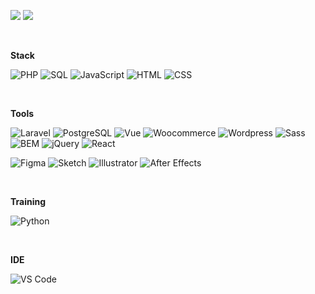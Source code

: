 <p>
<a href="https://www.linkedin.com/in/felipedefarias/"><img src="https://img.shields.io/badge/linkedin-%230077B5.svg?&style=for-the-badge&logo=linkedin&logoColor=white" /></a>
<a href="https://codepen.io/felipedefarias/pens/popular"><img src="https://img.shields.io/badge/codepen-%23000000.svg?&style=for-the-badge&logo=codepen&logoColor=white" /></a>
</p>

<br>

**Stack**

![PHP](https://img.shields.io/badge/-PHP-494649?logo=PHP&style=for-the-badge)
![SQL](https://img.shields.io/badge/-SQL-494649?logo=SQL&style=for-the-badge)
![JavaScript](https://img.shields.io/badge/-JavaScript-494649?logo=JavaScript&style=for-the-badge)
![HTML](https://img.shields.io/badge/-HTML-494649?logo=HTML5&style=for-the-badge)
![CSS](https://img.shields.io/badge/-CSS-494649?logo=CSS3&style=for-the-badge)

<br>

**Tools**

![Laravel](https://img.shields.io/badge/-Laravel-494649?logo=Laravel&style=for-the-badge)
![PostgreSQL](https://img.shields.io/badge/-PostgreSQL-494649?logo=PostgreSQL&style=for-the-badge)
![Vue](https://img.shields.io/badge/-Vue.js-494649?logo=Vue.js&style=for-the-badge)
![Woocommerce](https://img.shields.io/badge/-Woocommerce-494649?logo=Woocommerce&style=for-the-badge)
![Wordpress](https://img.shields.io/badge/-Wordpress-494649?logo=Wordpress&style=for-the-badge)
![Sass](https://img.shields.io/badge/-Sass-494649?logo=Sass&style=for-the-badge)
![BEM](https://img.shields.io/badge/-BEM-494649?logo=BEM&style=for-the-badge)
![jQuery](https://img.shields.io/badge/-jQuery-494649?logo=jQuery&style=for-the-badge)
![React](https://img.shields.io/badge/-React-494649?logo=React&style=for-the-badge)

![Figma](https://img.shields.io/badge/-Figma-494649?logo=Figma&style=for-the-badge)
![Sketch](https://img.shields.io/badge/-Sketch-494649?logo=Sketch&style=for-the-badge)
![Illustrator](https://img.shields.io/badge/-Illustrator-494649?logo=Illustrator&style=for-the-badge)
![After Effects](https://img.shields.io/badge/-After%20Effects-494649?logoColor=fff&style=for-the-badge)

<br>

**Training**

![Python](https://img.shields.io/badge/-Python-494649?style=for-the-badge&logo=Python)

<br>

**IDE**

![VS Code](https://img.shields.io/badge/-VS%20Code-494649?style=for-the-badge&logo=visual-studio-code)
